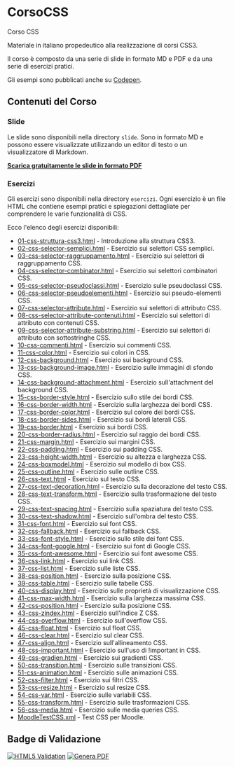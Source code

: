 # CorsoCSS

Corso CSS

Materiale in italiano propedeutico alla realizzazione di corsi CSS3.

Il corso è composto da una serie di slide in formato MD e PDF e da una serie di esercizi pratici.

Gli esempi sono pubblicati anche su [Codepen](https://codepen.io/matteobaccan).

## Contenuti del Corso

### Slide

Le slide sono disponibili nella directory `slide`. Sono in formato MD e possono essere visualizzate utilizzando un editor di testo o un visualizzatore di Markdown.

__[Scarica gratuitamente le slide in formato PDF](https://github.com/matteobaccan/CorsoCSS/blob/main/slide/CorsoCSS.pdf)__

### Esercizi

Gli esercizi sono disponibili nella directory `esercizi`. Ogni esercizio è un file HTML che contiene esempi pratici e spiegazioni dettagliate per comprendere le varie funzionalità di CSS.

Ecco l'elenco degli esercizi disponibili:

<ul>
    <li><a href="./esercizi/01-css-struttura-css3.html">01-css-struttura-css3.html</a> - Introduzione alla struttura CSS3.</li>
    <li><a href="./esercizi/02-css-selector-semplici.html">02-css-selector-semplici.html</a> - Esercizio sui selettori CSS semplici.</li>
    <li><a href="./esercizi/03-css-selector-raggruppamento.html">03-css-selector-raggruppamento.html</a> - Esercizio sui selettori di raggruppamento CSS.</li>
    <li><a href="./esercizi/04-css-selector-combinator.html">04-css-selector-combinator.html</a> - Esercizio sui selettori combinatori CSS.</li>
    <li><a href="./esercizi/05-css-selector-pseudoclassi.html">05-css-selector-pseudoclassi.html</a> - Esercizio sulle pseudoclassi CSS.</li>
    <li><a href="./esercizi/06-css-selector-pseudoelementi.html">06-css-selector-pseudoelementi.html</a> - Esercizio sui pseudo-elementi CSS.</li>
    <li><a href="./esercizi/07-css-selector-attribute.html">07-css-selector-attribute.html</a> - Esercizio sui selettori di attributo CSS.</li>
    <li><a href="./esercizi/08-css-selector-attribute-contenuti.html">08-css-selector-attribute-contenuti.html</a> - Esercizio sui selettori di attributo con contenuti CSS.</li>
    <li><a href="./esercizi/09-css-selector-attribute-substring.html">09-css-selector-attribute-substring.html</a> - Esercizio sui selettori di attributo con sottostringhe CSS.</li>
    <li><a href="./esercizi/10-css-commenti.html">10-css-commenti.html</a> - Esercizio sui commenti CSS.</li>
    <li><a href="./esercizi/11-css-color.html">11-css-color.html</a> - Esercizio sui colori in CSS.</li>
    <li><a href="./esercizi/12-css-background.html">12-css-background.html</a> - Esercizio sui background CSS.</li>
    <li><a href="./esercizi/13-css-background-image.html">13-css-background-image.html</a> - Esercizio sulle immagini di sfondo CSS.</li>
    <li><a href="./esercizi/14-css-background-attachment.html">14-css-background-attachment.html</a> - Esercizio sull'attachment del background CSS.</li>
    <li><a href="./esercizi/15-css-border-style.html">15-css-border-style.html</a> - Esercizio sullo stile dei bordi CSS.</li>
    <li><a href="./esercizi/16-css-border-width.html">16-css-border-width.html</a> - Esercizio sulla larghezza dei bordi CSS.</li>
    <li><a href="./esercizi/17-css-border-color.html">17-css-border-color.html</a> - Esercizio sul colore dei bordi CSS.</li>
    <li><a href="./esercizi/18-css-border-sides.html">18-css-border-sides.html</a> - Esercizio sui bordi laterali CSS.</li>
    <li><a href="./esercizi/19-css-border.html">19-css-border.html</a> - Esercizio sui bordi CSS.</li>
    <li><a href="./esercizi/20-css-border-radius.html">20-css-border-radius.html</a> - Esercizio sul raggio dei bordi CSS.</li>
    <li><a href="./esercizi/21-css-margin.html">21-css-margin.html</a> - Esercizio sui margini CSS.</li>
    <li><a href="./esercizi/22-css-padding.html">22-css-padding.html</a> - Esercizio sui padding CSS.</li>
    <li><a href="./esercizi/23-css-height-width.html">23-css-height-width.html</a> - Esercizio su altezza e larghezza CSS.</li>
    <li><a href="./esercizi/24-css-boxmodel.html">24-css-boxmodel.html</a> - Esercizio sul modello di box CSS.</li>
    <li><a href="./esercizi/25-css-outline.html">25-css-outline.html</a> - Esercizio sulle outline CSS.</li>
    <li><a href="./esercizi/26-css-text.html">26-css-text.html</a> - Esercizio sul testo CSS.</li>
    <li><a href="./esercizi/27-css-text-decoration.html">27-css-text-decoration.html</a> - Esercizio sulla decorazione del testo CSS.</li>
    <li><a href="./esercizi/28-css-text-transform.html">28-css-text-transform.html</a> - Esercizio sulla trasformazione del testo CSS.</li>
    <li><a href="./esercizi/29-css-text-spacing.html">29-css-text-spacing.html</a> - Esercizio sulla spaziatura del testo CSS.</li>
    <li><a href="./esercizi/30-css-text-shadow.html">30-css-text-shadow.html</a> - Esercizio sull'ombra del testo CSS.</li>
    <li><a href="./esercizi/31-css-font.html">31-css-font.html</a> - Esercizio sui font CSS.</li>
    <li><a href="./esercizi/32-css-fallback.html">32-css-fallback.html</a> - Esercizio sui fallback CSS.</li>
    <li><a href="./esercizi/33-css-font-style.html">33-css-font-style.html</a> - Esercizio sullo stile dei font CSS.</li>
    <li><a href="./esercizi/34-css-font-google.html">34-css-font-google.html</a> - Esercizio sui font di Google CSS.</li>
    <li><a href="./esercizi/35-css-font-awesome.html">35-css-font-awesome.html</a> - Esercizio sui font awesome CSS.</li>
    <li><a href="./esercizi/36-css-link.html">36-css-link.html</a> - Esercizio sui link CSS.</li>
    <li><a href="./esercizi/37-css-list.html">37-css-list.html</a> - Esercizio sulle liste CSS.</li>
    <li><a href="./esercizi/38-css-position.html">38-css-position.html</a> - Esercizio sulla posizione CSS.</li>
    <li><a href="./esercizi/39-css-table.html">39-css-table.html</a> - Esercizio sulle tabelle CSS.</li>
    <li><a href="./esercizi/40-css-display.html">40-css-display.html</a> - Esercizio sulle proprietà di visualizzazione CSS.</li>
    <li><a href="./esercizi/41-css-max-width.html">41-css-max-width.html</a> - Esercizio sulla larghezza massima CSS.</li>
    <li><a href="./esercizi/42-css-position.html">42-css-position.html</a> - Esercizio sulla posizione CSS.</li>
    <li><a href="./esercizi/43-css-zindex.html">43-css-zindex.html</a> - Esercizio sull'indice Z CSS.</li>
    <li><a href="./esercizi/44-css-overflow.html">44-css-overflow.html</a> - Esercizio sull'overflow CSS.</li>
    <li><a href="./esercizi/45-css-float.html">45-css-float.html</a> - Esercizio sul float CSS.</li>
    <li><a href="./esercizi/46-css-clear.html">46-css-clear.html</a> - Esercizio sul clear CSS.</li>
    <li><a href="./esercizi/47-css-align.html">47-css-align.html</a> - Esercizio sull'allineamento CSS.</li>
    <li><a href="./esercizi/48-css-important.html">48-css-important.html</a> - Esercizio sull'uso di !important in CSS.</li>
    <li><a href="./esercizi/49-css-gradien.html">49-css-gradien.html</a> - Esercizio sui gradienti CSS.</li>
    <li><a href="./esercizi/50-css-transition.html">50-css-transition.html</a> - Esercizio sulle transizioni CSS.</li>
    <li><a href="./esercizi/51-css-animation.html">51-css-animation.html</a> - Esercizio sulle animazioni CSS.</li>
    <li><a href="./esercizi/52-css-filter.html">52-css-filter.html</a> - Esercizio sui filtri CSS.</li>
    <li><a href="./esercizi/53-css-resize.html">53-css-resize.html</a> - Esercizio sul resize CSS.</li>
    <li><a href="./esercizi/54-css-var.html">54-css-var.html</a> - Esercizio sulle variabili CSS.</li>
    <li><a href="./esercizi/55-css-transform.html">55-css-transform.html</a> - Esercizio sulle trasformazioni CSS.</li>
    <li><a href="./esercizi/56-css-media.html">56-css-media.html</a> - Esercizio sulle media queries CSS.</li>
    <li><a href="./esercizi/MoodleTestCSS.xml">MoodleTestCSS.xml</a> - Test CSS per Moodle.</li>
</ul>

## Badge di Validazione

[![HTML5 Validation](https://github.com/matteobaccan/CorsoCSS/actions/workflows/validation.yml/badge.svg)](https://github.com/matteobaccan/CorsoCSS/actions/workflows/validation.yml)
[![Genera PDF](https://github.com/matteobaccan/CorsoCSS/actions/workflows/generatepdf.yml/badge.svg)](https://github.com/matteobaccan/CorsoCSS/actions/workflows/generatepdf.yml)